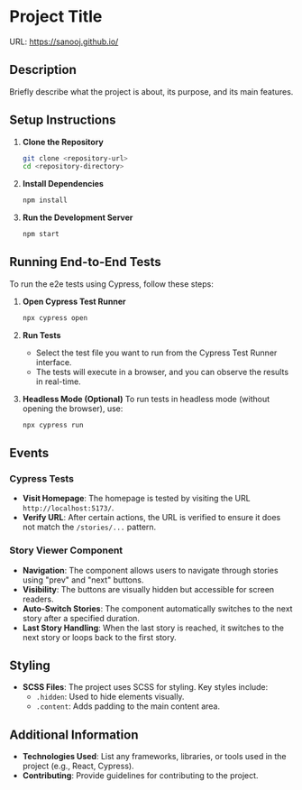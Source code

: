 # Project Title

URL: https://sanooj.github.io/

## Description
Briefly describe what the project is about, its purpose, and its main features.

## Setup Instructions
1. **Clone the Repository**
   ```bash
   git clone <repository-url>
   cd <repository-directory>
   ```

2. **Install Dependencies**
   ```bash
   npm install
   ```

3. **Run the Development Server**
   ```bash
   npm start
   ```

## Running End-to-End Tests
To run the e2e tests using Cypress, follow these steps:

1. **Open Cypress Test Runner**
   ```bash
   npx cypress open
   ```

2. **Run Tests**
   - Select the test file you want to run from the Cypress Test Runner interface.
   - The tests will execute in a browser, and you can observe the results in real-time.

3. **Headless Mode (Optional)**
   To run tests in headless mode (without opening the browser), use:
   ```bash
   npx cypress run
   ```

## Events
### Cypress Tests
- **Visit Homepage**: The homepage is tested by visiting the URL `http://localhost:5173/`.
- **Verify URL**: After certain actions, the URL is verified to ensure it does not match the `/stories/...` pattern.

### Story Viewer Component
- **Navigation**: The component allows users to navigate through stories using "prev" and "next" buttons.
- **Visibility**: The buttons are visually hidden but accessible for screen readers.
- **Auto-Switch Stories**: The component automatically switches to the next story after a specified duration.
- **Last Story Handling**: When the last story is reached, it switches to the next story or loops back to the first story.

## Styling
- **SCSS Files**: The project uses SCSS for styling. Key styles include:
  - `.hidden`: Used to hide elements visually.
  - `.content`: Adds padding to the main content area.

## Additional Information
- **Technologies Used**: List any frameworks, libraries, or tools used in the project (e.g., React, Cypress).
- **Contributing**: Provide guidelines for contributing to the project.
